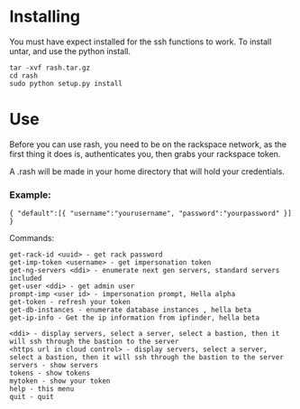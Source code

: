 # Installing
You must have expect installed for the ssh functions to work.
To install untar, and use the python install.

```
tar -xvf rash.tar.gz
cd rash
sudo python setup.py install 
```

# Use
Before you can use rash, you need to be on the rackspace network, as the first thing it does is, authenticates you, then grabs your rackspace token. 

A .rash will be made in your home directory that will hold your credentials. 
### Example:

```
{ "default":[{ "username":"yourusername", "password":"yourpassword" }] } 
```

Commands:

```
get-rack-id <uuid> - get rack password 
get-imp-token <username> - get impersonation token 
get-ng-servers <ddi> - enumerate next gen servers, standard servers included
get-user <ddi> - get admin user 
prompt-imp <user id> - impersonation prompt, Hella alpha
get-token - refresh your token
get-db-instances - enumerate database instances , hella beta
get-ip-info - Get the ip information from ipfinder, hella beta

<ddi> - display servers, select a server, select a bastion, then it will ssh through the bastion to the server
<https url in cloud control> - display servers, select a server, select a bastion, then it will ssh through the bastion to the server
servers - show servers 
tokens - show tokens
mytoken - show your token 
help - this menu 
quit - quit 
```
